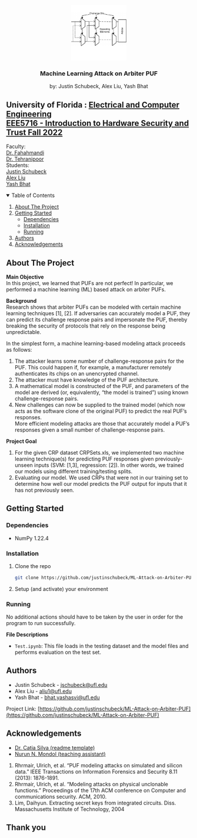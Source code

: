 <!-- PROJECT LOGO -->
<br />
<p align="center">
  <a href="https://www.researchgate.net/figure/The-Arbiter-PUF-structure_fig1_228851018">
    <img src="images/The-Arbiter-PUF-structure.png" alt="Logo" width="150" height="150">
  </a>

  <h3 align="center">Machine Learning Attack on Arbiter PUF</h3>
  <p align="center">
    by: Justin Schubeck, Alex Liu, Yash Bhat
  </p>
</p>

## University of Florida : [Electrical and Computer Engineering](https://www.ece.ufl.edu/)<br />[EEE5716 - Introduction to Hardware Security and Trust Fall 2022](https://www.ece.ufl.edu/wp-content/uploads/syllabi/Fall2022/EEE5716_Intro_Hardware_Sec_Trust_Farahmandi_Fall_2022.pdf)
Faculty: <br />
[Dr. Fahahmandi](https://www.ece.ufl.edu/people/faculty/farimah-farahmandi/) <br />
[Dr. Tehranipoor](https://www.ece.ufl.edu/people/faculty/mark-m-tehranipoor/) <br />
Students: <br />
[Justin Schubeck](https://www.linkedin.com/in/justinschubeck/) <br />
[Alex Liu](https://www.linkedin.com/in/alex-liu-m1/) <br />
[Yash Bhat](https://www.linkedin.com/in/yash-bhat/)



<!-- TABLE OF CONTENTS -->
<details open="open">
  <summary>Table of Contents</summary>
  <ol>
    <li>
      <a href="#about-the-project">About The Project</a>
    </li>
    <li>
      <a href="#getting-started">Getting Started</a>
      <ul>
        <li><a href="#dependencies">Dependencies</a></li>
        <li><a href="#installation">Installation</a></li>
        <li><a href="#running">Running</a></li>
      </ul>
    </li>
    <li><a href="#authors">Authors</a></li>
    <li><a href="#acknowledgements">Acknowledgements</a></li>
  </ol>
</details>



<!-- ABOUT THE PROJECT -->
## About The Project
**Main Objective**<br />
In this project, we learned that PUFs are not perfect! In particular, we performed a machine learning (ML) based attack on arbiter PUFs.

**Background** <br />
Research shows that arbiter PUFs can be modeled with certain machine learning techniques [1], [2]. If adversaries can accurately model a PUF, they can predict its challenge response pairs and impersonate the PUF, thereby breaking the security of protocols that rely on the response being unpredictable.

In the simplest form, a machine learning-based modeling attack proceeds as follows:
1. The attacker learns some number of challenge-response pairs for the PUF. This could happen if, for example, a manufacturer remotely authenticates its chips on an unencrypted channel.
2. The attacker must have knowledge of the PUF architecture.
3. A mathematical model is constructed of the PUF, and parameters of the model are derived (or, equivalently, “the model
is trained”) using known challenge-response pairs.
4. New challenges can now be supplied to the trained model (which now acts as the software clone of the original PUF)
to predict the real PUF’s responses.<br />
More efficient modeling attacks are those that accurately model a PUF’s responses given a small number of challenge-response
pairs.

**Project Goal**<br />
1. For the given CRP dataset CRPSets.xls, we implemented two machine learning technique(s) for predicting PUF responses given previously-unseen inputs (SVM: [1,3], regression: [2]). In other words, we trained our models using different training/testing splits.
2. Evaluating our model. We used CRPs that were not in our training set to determine how well our model predicts the PUF output for inputs that it has not previously seen.


<!-- GETTING STARTED -->
## Getting Started

### Dependencies
* NumPy 1.22.4

### Installation

1. Clone the repo
   ```sh
   git clone https://github.com/justinschubeck/ML-Attack-on-Arbiter-PUF.git
   ```
2. Setup (and activate) your environment

### Running
No additional actions should have to be taken by the user in order for the program to run successfully.

**File Descriptions**
* ```Test.ipynb```: This file loads in the testing dataset and the model files and performs evaluation on the test set. 

<!-- Authors -->
## Authors

* Justin Schubeck - jschubeck@ufl.edu
* Alex Liu - aliu1@ufl.edu
* Yash Bhat - bhat.yashasvi@ufl.edu

Project Link: [https://github.com/justinschubeck/ML-Attack-on-Arbiter-PUF](https://github.com/justinschubeck/ML-Attack-on-Arbiter-PUF)


<!-- ACKNOWLEDGEMENTS -->
## Acknowledgements

* [Dr. Catia Silva (readme template)](https://faculty.eng.ufl.edu/catia-silva/)
* [Nurun N. Mondol (teaching assistant)](https://fics.institute.ufl.edu/index.php/about/students/)

1. Rhrmair, Ulrich, et al. “PUF modeling attacks on simulated and silicon data.” IEEE Transactions on Information Forensics and Security 8.11 (2013): 1876-1891.
2. Rhrmair, Ulrich, et al. “Modeling attacks on physical unclonable functions.” Proceedings of the 17th ACM conference on Computer and communications security. ACM, 2010.
3. Lim, Daihyun. Extracting secret keys from integrated circuits. Diss. Massachusetts Institute of Technology, 2004

## Thank you